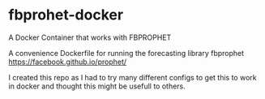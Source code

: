 # fbprohet-docker
A Docker Container that works with FBPROPHET

A convenience Dockerfile for running the forecasting library fbprophet 
https://facebook.github.io/prophet/

I created this repo as I had to try many different configs to get this to work in docker and thought this might be usefull to others.
